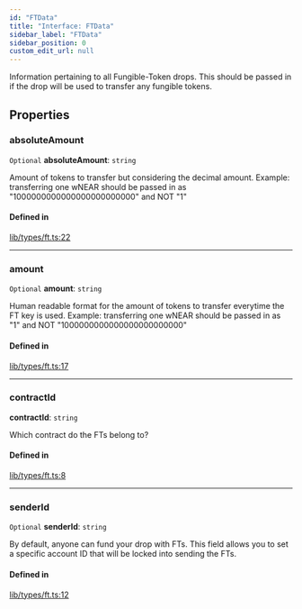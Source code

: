 ```yaml
---
id: "FTData"
title: "Interface: FTData"
sidebar_label: "FTData"
sidebar_position: 0
custom_edit_url: null
---
```


Information pertaining to all Fungible-Token drops. This should be passed in if the drop will be used to transfer any fungible tokens.

## Properties

### absoluteAmount

 `Optional` **absoluteAmount**: `string`

Amount of tokens to transfer but considering the decimal amount.
Example: transferring one wNEAR should be passed in as "1000000000000000000000000" and NOT "1"

#### Defined in

[lib/types/ft.ts:22](https://github.com/keypom/keypom-js/blob/9a866ee41/packages/core/src/lib/types/ft.ts#L22)

___

### amount

 `Optional` **amount**: `string`

Human readable format for the amount of tokens to transfer everytime the FT key is used.
Example: transferring one wNEAR should be passed in as "1" and NOT "1000000000000000000000000"

#### Defined in

[lib/types/ft.ts:17](https://github.com/keypom/keypom-js/blob/9a866ee41/packages/core/src/lib/types/ft.ts#L17)

___

### contractId

 **contractId**: `string`

Which contract do the FTs belong to?

#### Defined in

[lib/types/ft.ts:8](https://github.com/keypom/keypom-js/blob/9a866ee41/packages/core/src/lib/types/ft.ts#L8)

___

### senderId

 `Optional` **senderId**: `string`

By default, anyone can fund your drop with FTs. This field allows you to set a specific account ID that will be locked into sending the FTs.

#### Defined in

[lib/types/ft.ts:12](https://github.com/keypom/keypom-js/blob/9a866ee41/packages/core/src/lib/types/ft.ts#L12)
